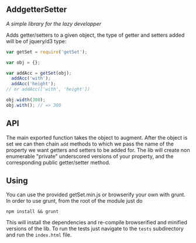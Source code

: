 ## AddgetterSetter

_A simple library for the lazy developper_

Adds getter/setters to a given object, the type of getter and setters added will be of jquery/d3 type:

``` js
var getSet = require('getSet');

var obj = {};

var addAcc = getSet(obj);
  addAcc('with');
  addAcc('height');
// or addAcc(['with', 'height'])  

obj.width(300);
obj.with(); // => 300

```

## API

The main exported function takes the object to augment.
After the object is set we can then chain `add` methods to which we pass the name of the property we want getters and setters to be added for.
The lib will create non enumerable "private" underscored versions of your property, and the corresponding public getter/setter method.

## Using

You can use the provided getSet.min.js or browserify your own with grunt.
In order to use grunt, from the root of the module just do
```
npm install && grunt
```
This will install the dependencies and re-compile browserified and minified versions of the lib.
To run the tests just navigate to the `tests` subdirectory and run the `index.html` file.